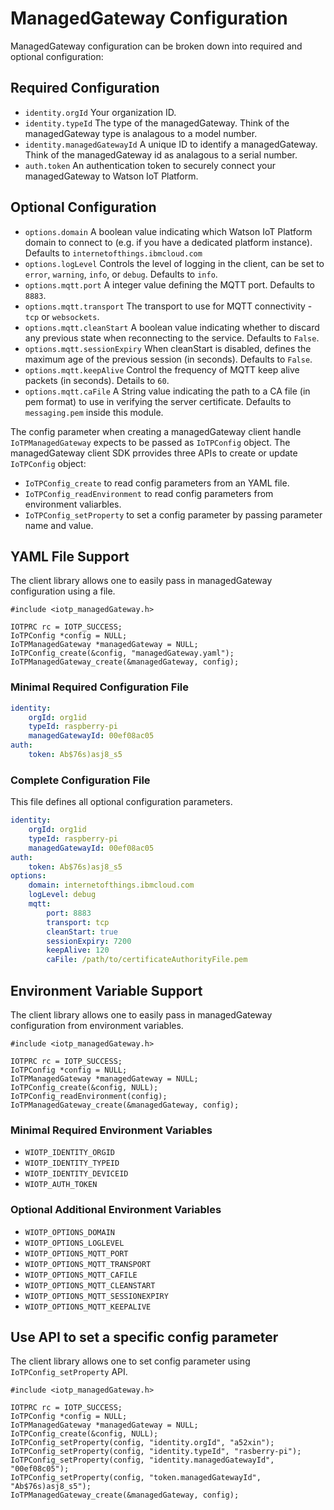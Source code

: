 # ManagedGateway Configuration

ManagedGateway configuration can be broken down into required and optional configuration:

## Required Configuration
- `identity.orgId` Your organization ID.
- `identity.typeId` The type of the managedGateway. Think of the managedGateway type is analagous to a model number.
- `identity.managedGatewayId` A unique ID to identify a managedGateway. Think of the managedGateway id as analagous to a serial number.
- `auth.token` An authentication token to securely connect your managedGateway to Watson IoT Platform.

## Optional Configuration
- `options.domain` A boolean value indicating which Watson IoT Platform domain to connect to (e.g. if you have a dedicated platform instance). Defaults to `internetofthings.ibmcloud.com`
- `options.logLevel` Controls the level of logging in the client, can be set to `error`, `warning`, `info`, or `debug`.  Defaults to `info`.
- `options.mqtt.port` A integer value defining the MQTT port.  Defaults to `8883`.
- `options.mqtt.transport` The transport to use for MQTT connectivity - `tcp` or `websockets`.
- `options.mqtt.cleanStart` A boolean value indicating whether to discard any previous state when reconnecting to the service.  Defaults to `False`.
- `options.mqtt.sessionExpiry` When cleanStart is disabled, defines the maximum age of the previous session (in seconds).  Defaults to `False`.
- `options.mqtt.keepAlive` Control the frequency of MQTT keep alive packets (in seconds).  Details to `60`.
- `options.mqtt.caFile` A String value indicating the path to a CA file (in pem format) to use in verifying the server certificate.  Defaults to `messaging.pem` inside this module.


The config parameter when creating a managedGateway client handle `IoTPManagedGateway` expects to be passed as `IoTPConfig` object.
The managedGateway client SDK prrovides three APIs to create or update `IoTPConfig` object:

- `IoTPConfig_create` to read config parameters from an YAML file.
- `IoTPConfig_readEnvironment` to read config parameters from environment valiarbles.
- `IoTPConfig_setProperty` to set a config parameter by passing parameter name and value.

## YAML File Support

The client library allows one to easily pass in managedGateway configuration using a file.

```
#include <iotp_managedGateway.h>

IOTPRC rc = IOTP_SUCCESS;
IoTPConfig *config = NULL;
IoTPManagedGateway *managedGateway = NULL;
IoTPConfig_create(&config, "managedGateway.yaml");
IoTPManagedGateway_create(&managedGateway, config);
```

### Minimal Required Configuration File

```yaml
identity:
    orgId: org1id
    typeId: raspberry-pi
    managedGatewayId: 00ef08ac05
auth:
    token: Ab$76s)asj8_s5
```

### Complete Configuration File

This file defines all optional configuration parameters.

```yaml
identity:
    orgId: org1id
    typeId: raspberry-pi
    managedGatewayId: 00ef08ac05
auth:
    token: Ab$76s)asj8_s5
options:
    domain: internetofthings.ibmcloud.com
    logLevel: debug
    mqtt:
        port: 8883
        transport: tcp
        cleanStart: true
        sessionExpiry: 7200
        keepAlive: 120
        caFile: /path/to/certificateAuthorityFile.pem
```


## Environment Variable Support

The client library allows one to easily pass in managedGateway configuration from environment variables.

```
#include <iotp_managedGateway.h>

IOTPRC rc = IOTP_SUCCESS;
IoTPConfig *config = NULL;
IoTPManagedGateway *managedGateway = NULL;
IoTPConfig_create(&config, NULL);
IoTPConfig_readEnvironment(config);
IoTPManagedGateway_create(&managedGateway, config);
```

### Minimal Required Environment Variables
- `WIOTP_IDENTITY_ORGID`
- `WIOTP_IDENTITY_TYPEID`
- `WIOTP_IDENTITY_DEVICEID`
- `WIOTP_AUTH_TOKEN`

### Optional Additional Environment Variables
- `WIOTP_OPTIONS_DOMAIN`
- `WIOTP_OPTIONS_LOGLEVEL`
- `WIOTP_OPTIONS_MQTT_PORT`
- `WIOTP_OPTIONS_MQTT_TRANSPORT`
- `WIOTP_OPTIONS_MQTT_CAFILE`
- `WIOTP_OPTIONS_MQTT_CLEANSTART`
- `WIOTP_OPTIONS_MQTT_SESSIONEXPIRY`
- `WIOTP_OPTIONS_MQTT_KEEPALIVE`


## Use API to set a specific config parameter

The client library allows one to set config parameter using `IoTPConfig_setProperty` API.

```
#include <iotp_managedGateway.h>

IOTPRC rc = IOTP_SUCCESS;
IoTPConfig *config = NULL;
IoTPManagedGateway *managedGateway = NULL;
IoTPConfig_create(&config, NULL);
IoTPConfig_setProperty(config, "identity.orgId", "a52xin");
IoTPConfig_setProperty(config, "identity.typeId", "rasberry-pi");
IoTPConfig_setProperty(config, "identity.managedGatewayId", "00ef08c05");
IoTPConfig_setProperty(config, "token.managedGatewayId", "Ab$76s)asj8_s5");
IoTPManagedGateway_create(&managedGateway, config);
```

